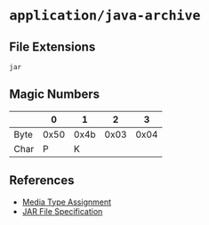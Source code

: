 # `application/java-archive`

## File Extensions

`jar`

## Magic Numbers

|      | 0    | 1    | 2    | 3    |
| ---- | ---- | ---- | ---- | ---- |
| Byte | 0x50 | 0x4b | 0x03 | 0x04 |
| Char | P    | K    |      |      |

## References

- [Media Type Assignment](https://www.iana.org/assignments/media-types/application/java-archive)
- [JAR File Specification](https://docs.oracle.com/javase/8/docs/technotes/guides/jar/jar.html)
